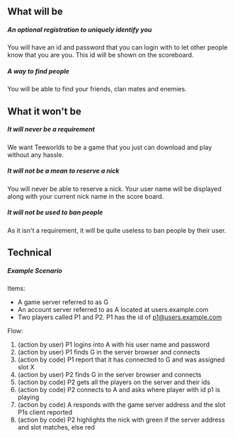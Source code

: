 ## What will be

##### An optional registration to uniquely identify you

You will have an id and password that you can login with to let other people know that you are you. This id will be shown on the scoreboard.

##### A way to find people

You will be able to find your friends, clan mates and enemies.

## What it won't be

##### It will never be a requirement

We want Teeworlds to be a game that you just can download and play without any hassle.

##### It will not be a mean to reserve a nick

You will never be able to reserve a nick. Your user name will be displayed along with your current nick name in the score board.

##### It will not be used to ban people

As it isn't a requirement, it will be quite useless to ban people by their user.

## Technical

##### Example Scenario

Items:

- A game server referred to as G
- An account server referred to as A located at users.example.com
- Two players called P1 and P2. P1 has the id of p1@users.example.com

Flow:

1. (action by user) P1 logins into A with his user name and password
2. (action by user) P1 finds G in the server browser and connects
3. (action by code) P1 report that it has connected to G and was assigned slot X
4. (action by user) P2 finds G in the server browser and connects
5. (action by code) P2 gets all the players on the server and their ids
6. (action by code) P2 connects to A and asks where player with id p1 is playing
7. (action by code) A responds with the game server address and the slot P1s client reported
8. (action by code) P2 highlights the nick with green if the server address and slot matches, else red
